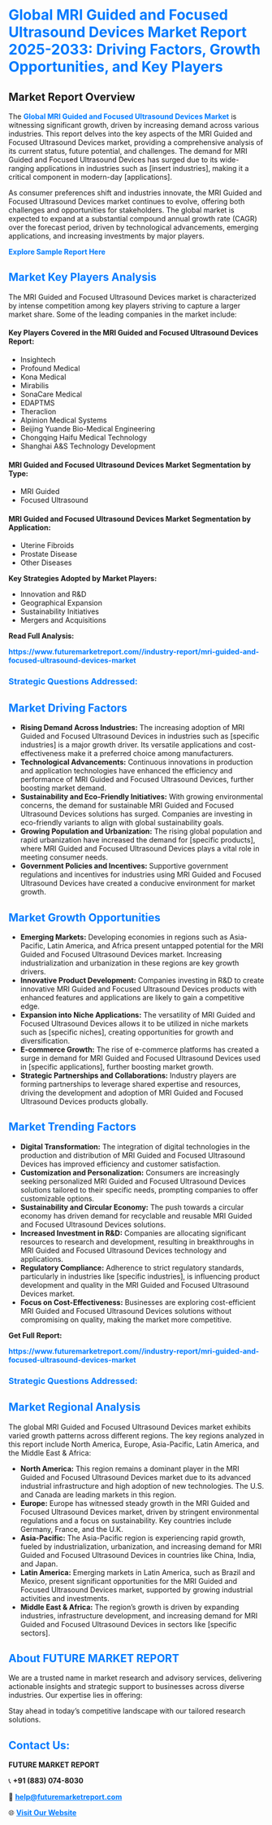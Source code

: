<h1 style="color: #007BFF;">Global MRI Guided and Focused Ultrasound Devices Market Report 2025-2033: Driving Factors, Growth Opportunities, and Key Players</h1>

<section id="overview">
<h2>Market Report Overview</h2>
<p>The <a href="https://www.futuremarketreport.com//industry-report/mri-guided-and-focused-ultrasound-devices-market" style="color: #007BFF; text-decoration: none;"><strong>Global MRI Guided and Focused Ultrasound Devices Market</strong></a> is witnessing significant growth, driven by increasing demand across various industries. This report delves into the key aspects of the MRI Guided and Focused Ultrasound Devices market, providing a comprehensive analysis of its current status, future potential, and challenges. The demand for MRI Guided and Focused Ultrasound Devices has surged due to its wide-ranging applications in industries such as [insert industries], making it a critical component in modern-day [applications].</p>
<p>As consumer preferences shift and industries innovate, the MRI Guided and Focused Ultrasound Devices market continues to evolve, offering both challenges and opportunities for stakeholders. The global market is expected to expand at a substantial compound annual growth rate (CAGR) over the forecast period, driven by technological advancements, emerging applications, and increasing investments by major players.</p>
</section>

<section id="overview">
<p><a href="https://www.futuremarketreport.com//request-sample/reportId=61882" style="color: #007BFF; text-decoration: none;"><strong>Explore Sample Report Here</strong></a></p>
</section>

<section id="key-players">
<h2 style="color: #007BFF;">Market Key Players Analysis</h2>
<p>The MRI Guided and Focused Ultrasound Devices market is characterized by intense competition among key players striving to capture a larger market share. Some of the leading companies in the market include:</p>
<h4>Key Players Covered in the MRI Guided and Focused Ultrasound Devices Report:</h4>
<ul><li>Insightech</li><li>Profound Medical</li><li>Kona Medical</li><li>Mirabilis</li><li>SonaCare Medical</li><li>EDAPTMS</li><li>Theraclion</li><li>Alpinion Medical Systems</li><li>Beijing Yuande Bio-Medical Engineering</li><li>Chongqing Haifu Medical Technology</li><li>Shanghai A&amp;S Technology Development</li></ul>
<h4>MRI Guided and Focused Ultrasound Devices Market Segmentation by Type:</h4>
<ul><li>MRI Guided</li><li>Focused Ultrasound</li></ul>

<h4>MRI Guided and Focused Ultrasound Devices Market Segmentation by Application:</h4>
<ul><li>Uterine Fibroids</li><li>Prostate Disease</li><li>Other Diseases</li></ul>
<p><strong>Key Strategies Adopted by Market Players:</strong></p>
<ul>
<li>Innovation and R&D</li>
<li>Geographical Expansion</li>
<li>Sustainability Initiatives</li>
<li>Mergers and Acquisitions</li>
</ul>
</section>

<section>
<p><strong>Read Full Analysis: </strong></p><a href="https://www.futuremarketreport.com//industry-report/mri-guided-and-focused-ultrasound-devices-market" style="color: #007BFF; text-decoration: none;"><strong>https://www.futuremarketreport.com//industry-report/mri-guided-and-focused-ultrasound-devices-market</strong></a>
<h3 style="color: #007BFF;">Strategic Questions Addressed:</h3>
</section>

<section id="driving-factors">
<h2 style="color: #007BFF;">Market Driving Factors</h2>
<ul>
<li><strong>Rising Demand Across Industries:</strong> The increasing adoption of MRI Guided and Focused Ultrasound Devices in industries such as [specific industries] is a major growth driver. Its versatile applications and cost-effectiveness make it a preferred choice among manufacturers.</li>
<li><strong>Technological Advancements:</strong> Continuous innovations in production and application technologies have enhanced the efficiency and performance of MRI Guided and Focused Ultrasound Devices, further boosting market demand.</li>
<li><strong>Sustainability and Eco-Friendly Initiatives:</strong> With growing environmental concerns, the demand for sustainable MRI Guided and Focused Ultrasound Devices solutions has surged. Companies are investing in eco-friendly variants to align with global sustainability goals.</li>
<li><strong>Growing Population and Urbanization:</strong> The rising global population and rapid urbanization have increased the demand for [specific products], where MRI Guided and Focused Ultrasound Devices plays a vital role in meeting consumer needs.</li>
<li><strong>Government Policies and Incentives:</strong> Supportive government regulations and incentives for industries using MRI Guided and Focused Ultrasound Devices have created a conducive environment for market growth.</li>
</ul>
</section>

<section id="growth-opportunities">
<h2 style="color: #007BFF;">Market Growth Opportunities</h2>
<ul>
<li><strong>Emerging Markets:</strong> Developing economies in regions such as Asia-Pacific, Latin America, and Africa present untapped potential for the MRI Guided and Focused Ultrasound Devices market. Increasing industrialization and urbanization in these regions are key growth drivers.</li>
<li><strong>Innovative Product Development:</strong> Companies investing in R&D to create innovative MRI Guided and Focused Ultrasound Devices products with enhanced features and applications are likely to gain a competitive edge.</li>
<li><strong>Expansion into Niche Applications:</strong> The versatility of MRI Guided and Focused Ultrasound Devices allows it to be utilized in niche markets such as [specific niches], creating opportunities for growth and diversification.</li>
<li><strong>E-commerce Growth:</strong> The rise of e-commerce platforms has created a surge in demand for MRI Guided and Focused Ultrasound Devices used in [specific applications], further boosting market growth.</li>
<li><strong>Strategic Partnerships and Collaborations:</strong> Industry players are forming partnerships to leverage shared expertise and resources, driving the development and adoption of MRI Guided and Focused Ultrasound Devices products globally.</li>
</ul>
</section>

<section id="trending-factors">
<h2 style="color: #007BFF;">Market Trending Factors</h2>
<ul>
<li><strong>Digital Transformation:</strong> The integration of digital technologies in the production and distribution of MRI Guided and Focused Ultrasound Devices has improved efficiency and customer satisfaction.</li>
<li><strong>Customization and Personalization:</strong> Consumers are increasingly seeking personalized MRI Guided and Focused Ultrasound Devices solutions tailored to their specific needs, prompting companies to offer customizable options.</li>
<li><strong>Sustainability and Circular Economy:</strong> The push towards a circular economy has driven demand for recyclable and reusable MRI Guided and Focused Ultrasound Devices solutions.</li>
<li><strong>Increased Investment in R&D:</strong> Companies are allocating significant resources to research and development, resulting in breakthroughs in MRI Guided and Focused Ultrasound Devices technology and applications.</li>
<li><strong>Regulatory Compliance:</strong> Adherence to strict regulatory standards, particularly in industries like [specific industries], is influencing product development and quality in the MRI Guided and Focused Ultrasound Devices market.</li>
<li><strong>Focus on Cost-Effectiveness:</strong> Businesses are exploring cost-efficient MRI Guided and Focused Ultrasound Devices solutions without compromising on quality, making the market more competitive.</li>
</ul>
</section>

<section>
<p><strong>Get Full Report: </strong></p><a href="https://www.futuremarketreport.com//industry-report/mri-guided-and-focused-ultrasound-devices-market" style="color: #007BFF; text-decoration: none;"><strong>https://www.futuremarketreport.com//industry-report/mri-guided-and-focused-ultrasound-devices-market</strong></a>
<h3 style="color: #007BFF;">Strategic Questions Addressed:</h3>
</section>


<section id="regional-analysis">
<h2 style="color: #007BFF;">Market Regional Analysis</h2>
<p>The global MRI Guided and Focused Ultrasound Devices market exhibits varied growth patterns across different regions. The key regions analyzed in this report include North America, Europe, Asia-Pacific, Latin America, and the Middle East & Africa:</p>
<ul>
<li><strong>North America:</strong> This region remains a dominant player in the MRI Guided and Focused Ultrasound Devices market due to its advanced industrial infrastructure and high adoption of new technologies. The U.S. and Canada are leading markets in this region.</li>
<li><strong>Europe:</strong> Europe has witnessed steady growth in the MRI Guided and Focused Ultrasound Devices market, driven by stringent environmental regulations and a focus on sustainability. Key countries include Germany, France, and the U.K.</li>
<li><strong>Asia-Pacific:</strong> The Asia-Pacific region is experiencing rapid growth, fueled by industrialization, urbanization, and increasing demand for MRI Guided and Focused Ultrasound Devices in countries like China, India, and Japan.</li>
<li><strong>Latin America:</strong> Emerging markets in Latin America, such as Brazil and Mexico, present significant opportunities for the MRI Guided and Focused Ultrasound Devices market, supported by growing industrial activities and investments.</li>
<li><strong>Middle East & Africa:</strong> The region’s growth is driven by expanding industries, infrastructure development, and increasing demand for MRI Guided and Focused Ultrasound Devices in sectors like [specific sectors].</li>
</ul>
</section>

<footer>
<h2 style="color: #007BFF;">About FUTURE MARKET REPORT</h2>
<p>We are a trusted name in market research and advisory services, delivering actionable insights and strategic support to businesses across diverse industries. Our expertise lies in offering:</p>

<p>Stay ahead in today’s competitive landscape with our tailored research solutions.</p>

<h2 style="color: #007BFF;">Contact Us:</h2>
<p><strong>FUTURE MARKET REPORT</strong></p>
<p>📞 <strong>+91 (883) 074-8030</strong></p>
<p>📧 <strong><a href="mailto:help@futuremarketreport.com" style="color: #007BFF;">help@futuremarketreport.com</a></strong></p>
<p>🌐 <strong><a href="https://www.futuremarketreport.com/" style="color: #007BFF;">Visit Our Website</a></strong></p>
</footer>